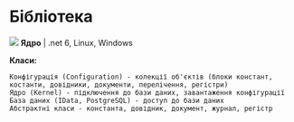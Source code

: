 # Бібліотека

<img src="https://accounting.org.ua/images/configuration.png" /> <b>Ядро</b>  | .net 6, Linux, Windows 

 <b>Класи:</b>
    
    Конфігурація (Configuration) - колекції об'єктів (блоки констант, костанти, довідники, документи, перелічення, регістри)
    Ядро (Kernel) - підключення до бази даних, завантаження конфігурації
    База даних (IData, PostgreSQL) - доступ до бази даних
    Абстрактні класи - константа, довідник, документ, журнал, регістр
